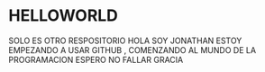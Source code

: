 # HELLOWORLD
SOLO ES OTRO RESPOSITORIO
HOLA SOY JONATHAN ESTOY EMPEZANDO A USAR GITHUB , COMENZANDO AL MUNDO DE LA PROGRAMACION 
ESPERO NO FALLAR 
GRACIA
